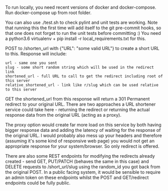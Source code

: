 
To run locally, you need recent versions of docker and docker-compose. Run docker-compose up from root folder.

You can also use ./test.sh to check pylint and unit tests are working. Note that running this the first time will add itself to the git pre-commit hooks, so that one does not forget to run the unit tests before committing :) You need a python3.6 virtualenv + pip install -r local_requirements.txt for this.

POST to /shorten_url with {"URL": "some valid URL"} to create a short URL to this. Response will include:

    url - same one you sent
    slug - some short random string which will be used in the redirect link
    shortened_url - full URL to call to get the redirect including root of this server
    relative_shortened_url - link like r/slug which can be used relative to this server

GET the shortened_url from this response will return a 301 Permanent redirect to your original URL. There are two approaches a URL shortener service could take here - returning the redirect or returning the actual response data from the original URL (acting as a proxy).

The proxy option would create far more load on this service by both having bigger response data and adding the latency of waiting for the response of the original URL. I would probably also mess up your headers and therefore (assuming it's some kind of responsive web page) you would not get an appropriate response for your system/browser. So only redirect is offered.

There are also some REST endpoints for modifying the redirects already created - send GET, PUT/PATCH (behaves the same in this case) and DELETE requests to /short_url/slug using the random_id you got back from the original POST. In a public facing system, it would be sensible to require an admin token on these endpoints whilst the POST and GET/redirect endpoints could be fully public.
